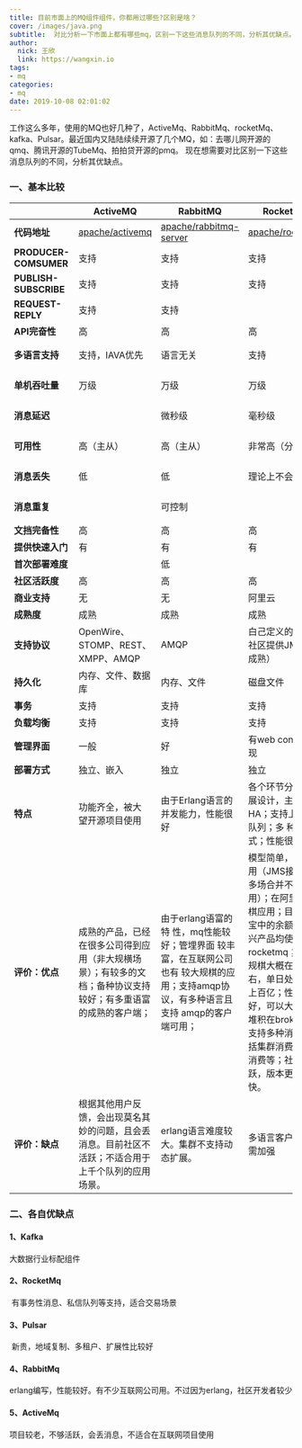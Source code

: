 ```yaml
---
title: 目前市面上的MQ组件组件，你都用过哪些?区别是啥？
cover: /images/java.png
subtitle:  对比分析一下市面上都有哪些mq，区别一下这些消息队列的不同，分析其优缺点。
author: 
  nick: 王欣
  link: https://wangxin.io
tags: 
- mq
categories: 
- mq
date: 2019-10-08 02:01:02      
---
```


   工作这么多年，使用的MQ也好几种了，ActiveMq、RabbitMq、rocketMq、kafka、Pulsar。最近国内又陆陆续续开源了几个MQ，如：去哪儿网开源的qmq、腾讯开源的TubeMq、拍拍贷开源的pmq。
   现在想需要对比区别一下这些消息队列的不同，分析其优缺点。

### 一、基本比较

|          | ActiveMQ | RabbitMQ   | RocketMQ| Kafka            | Pulsar      |
| -------- | -------- | ---------- | ------- | ---------- | ----------- |
| **代码地址** |[apache/activemq](https://github.com/apache/activemq) | [apache/rabbitmq-server](https://github.com/rabbitmq/rabbitmq-server) | [apache/rocketmq](https://github.com/apache/rocketmq) | [apache/kafka](https://github.com/apache/kafka) |[apache/pulsar](https://github.com/apache/pulsar)  |
| **PRODUCER-COMSUMER** | 支持      | 支持           | 支持           | 支持             | 支持 |
| **PUBLISH-SUBSCRIBE**| 支持       | 支持           | 支持           | 支持             | 支持 |
| **REQUEST-REPLY**| 支持           | 支持            |              |                  |                  |
| **API完奋性**     |高              | 高             | 高            | 高               |  |
| **多语言支持**    | 支持，IAVA优先  | 语言无关         | 支持| 支持，java优先   |    |
| **单机吞吐量**   | 万级           | 万级            | 万级           | 十万级        | 单个分区高达 1.8 M 消息/秒 |
| **消息延迟**     |               | 微秒级          | 毫秒级      | 毫秒级  | 99% 的生产延迟小于5ms。 |
| **可用性**       | 高（主从）     | 高（主从）       | 非常高（分布式） | 非常高（分布式） | 高 |
| **消息丢失**     | 低            | 低              | 理论上不会丢失  | 理论上不会丢失 |  |
| **消息重复**     |               | 可控制          |               | 理论上会有重复   |    |
| **文挡完备性**   | 高             | 高             | 高             | 高               | 高 |
| **提供快速入门** | 有             | 有             | 有             | 有               | 有 |
| **首次部署难度** |                | 低             |                | 中               | 高 |
| **社区活跃度**   | 高             | 高             | 高            | 高               | 高 |
| **商业支持**     | 无             | 无             | 阿里云         | 无               |                |
| **成熟度**      | 成熟           | 成熟            | 成熟       | 成熟日志领域   |    |
| **支持协议**    | OpenWire、STOMP、REST、 XMPP、AMQP | AMQP | 白己定义的一套，社区提供JMS，不成熟）    |  |  |
| **持久化**      | 内存、文件、数据库              | 内存、文件     | 磁盘文件       |  | [Apache BookKeeper](https://github.com/apache/bookkeeper) |
| **事务**       | 支持           | 支持           | 支持           |                  |                  |
| **负载均衡**   | 支持           | 支持           | 支持           |                  |                  |
| **管理界面**   | 一般           | 好             | 有web console实现                 |                  |                  |
| **部署方式**   | 独立、嵌入   | 独立         | 独立         |                  |                  |
| **特点**      | 功能齐全，被大 望开源项目使用| 由于Erlang语言的并发能力，性能很好| 各个环节分布式扩展设计，主从HA；支持上万个队列；多 种消费模式；性能很好|                  |                  |
| **评价：优点** | 成熟的产品，已经在很多公司得到应用（非大规横场景）；有较多的文档；备种协议支持较好；有多重语富的成熟的客户端；| 由于erlang语富的特 性，mq性能较好；管埋界面 较丰富，在互联网公司也有 较大规棋的应用；支持amqp协议，有多种语言且支持 amqp的客户端可用； | 模型简单，接口易用（JMS接口在很多场合并不太实用）；在阿里大规棋应用；目前支付宝中的余额宝等新兴产品均使用rocketmq；集群规棋大槪在50台左右，单日处理消息上百亿；性能非常好，可以大量消息堆积在broker中；支持多种消费：包括集群消费、广播消费等；社区活跃，版本更新很快。 |                  | 地域复制、多租户、扩展性、读写隔离等等;对 Kubernetes 的友好支持。 |
| **评价：缺点** | 根据其他用户反馈，会出现莫名其妙的问题，且会丢消息。目前社区不活跃；不适合用于上千个队列的应用场景。 | erlang语言难度较大。集群不支持动态扩展。 | 多语言客户端支持需加强 |                  | 部署相对复杂；新来者，文档较少 |


### 二、各自优缺点

#### 1、Kafka

   大数据行业标配组件

#### 2、RocketMq

​    有事务性消息、私信队列等支持，适合交易场景    

#### 3、Pulsar

​     新贵，地域复制、多租户、扩展性比较好 

#### 4、RabbitMq

​      erlang编写，性能较好。有不少互联网公司用。不过因为erlang，社区开发者较少

#### 5、ActiveMq

   项目较老，不够活跃，会丢消息，不适合在互联网项目使用
